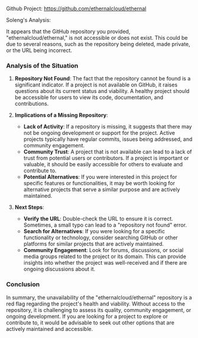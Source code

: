 Github Project: https://github.com/ethernalcloud/ethernal

Soleng's Analysis:

It appears that the GitHub repository you provided, "ethernalcloud/ethernal," is not accessible or does not exist. This could be due to several reasons, such as the repository being deleted, made private, or the URL being incorrect.

### Analysis of the Situation

1. **Repository Not Found**: The fact that the repository cannot be found is a significant indicator. If a project is not available on GitHub, it raises questions about its current status and viability. A healthy project should be accessible for users to view its code, documentation, and contributions.

2. **Implications of a Missing Repository**:
   - **Lack of Activity**: If a repository is missing, it suggests that there may not be ongoing development or support for the project. Active projects typically have regular commits, issues being addressed, and community engagement.
   - **Community Trust**: A project that is not available can lead to a lack of trust from potential users or contributors. If a project is important or valuable, it should be easily accessible for others to evaluate and contribute to.
   - **Potential Alternatives**: If you were interested in this project for specific features or functionalities, it may be worth looking for alternative projects that serve a similar purpose and are actively maintained.

3. **Next Steps**:
   - **Verify the URL**: Double-check the URL to ensure it is correct. Sometimes, a small typo can lead to a "repository not found" error.
   - **Search for Alternatives**: If you were looking for a specific functionality or technology, consider searching GitHub or other platforms for similar projects that are actively maintained.
   - **Community Engagement**: Look for forums, discussions, or social media groups related to the project or its domain. This can provide insights into whether the project was well-received and if there are ongoing discussions about it.

### Conclusion

In summary, the unavailability of the "ethernalcloud/ethernal" repository is a red flag regarding the project's health and viability. Without access to the repository, it is challenging to assess its quality, community engagement, or ongoing development. If you are looking for a project to explore or contribute to, it would be advisable to seek out other options that are actively maintained and accessible.
